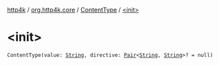 [http4k](../../index.md) / [org.http4k.core](../index.md) / [ContentType](index.md) / [&lt;init&gt;](./-init-.md)

# &lt;init&gt;

`ContentType(value: `[`String`](https://kotlinlang.org/api/latest/jvm/stdlib/kotlin/-string/index.html)`, directive: `[`Pair`](https://kotlinlang.org/api/latest/jvm/stdlib/kotlin/-pair/index.html)`<`[`String`](https://kotlinlang.org/api/latest/jvm/stdlib/kotlin/-string/index.html)`, `[`String`](https://kotlinlang.org/api/latest/jvm/stdlib/kotlin/-string/index.html)`>? = null)`